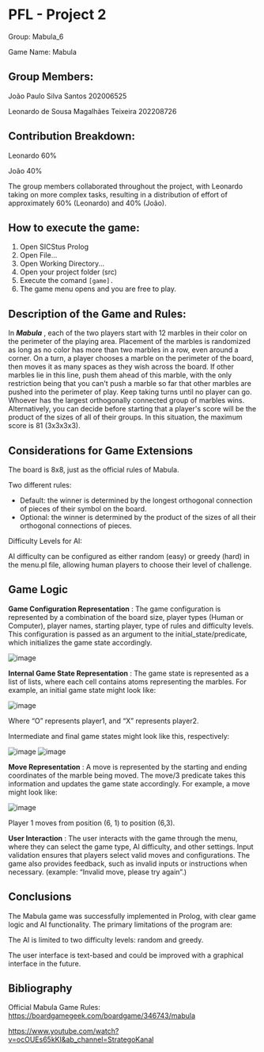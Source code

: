 # PFL - Project 2

Group: Mabula_6

Game Name: Mabula

## Group Members:

João Paulo Silva Santos 202006525

Leonardo de Sousa Magalhães Teixeira 202208726

## Contribution Breakdown:

Leonardo 60%

João 40%

The group members collaborated throughout the project, with Leonardo taking on more complex tasks, resulting in a distribution of effort of approximately 60% (Leonardo) and 40% (João).

## How to execute the game:

1. Open SICStus Prolog
2. Open File...
3. Open Working Directory...
4. Open your project folder (src)
5. Execute the comand ```[game].```
6. The game menu opens and you are free to play.

## Description of the Game and Rules:

In **_Mabula_** , each of the two players start with 12 marbles in their color on the perimeter of the playing area. Placement of the marbles is randomized as long as no color has more than two marbles in a row, even around a corner.
On a turn, a player chooses a marble on the perimeter of the board, then moves it as many spaces as they wish across the board. If other marbles lie in this line, push them ahead of this marble, with the only restriction being that you can't push a marble so far that other marbles are pushed into the perimeter of play. Keep taking turns until no player can go. Whoever has the largest orthogonally connected group of marbles wins.
Alternatively, you can decide before starting that a player's score will be the product of the sizes of all of their groups. In this situation, the maximum score is 81 (3x3x3x3).

## Considerations for Game Extensions

The board is 8x8, just as the official rules of Mabula.

Two different rules:

- Default: the winner is determined by the longest orthogonal connection of pieces of their symbol on the board.
- Optional: the winner is determined by the product of the sizes of all their orthogonal connections of pieces.

Difficulty Levels for AI:

AI difficulty can be configured as either random (easy) or greedy (hard) in the menu.pl file, allowing human players to choose their level of challenge.

## Game Logic

**Game Configuration Representation** : The game configuration is represented by a combination of the board size, player types (Human or Computer), player names, starting player, type of rules and difficulty levels. This configuration is passed as an argument to the initial_state/predicate, which initializes the game state accordingly.

![image](docs/2.png)


**Internal Game State Representation** : The game state is represented as a list of lists, where each cell contains atoms representing the marbles. For example, an initial game state might look like:

![image](docs/3.png)

Where “O” represents player1, and “X” represents player2.

Intermediate and final game states might look like this, respectively:

![image](docs/1.png)
![image](docs/4.png)


**Move Representation** : A move is represented by the starting and ending coordinates of the marble being moved. The move/3 predicate takes this information and updates the game state accordingly. For example, a move might look like:

![image](docs/5.png)

Player 1 moves from position (6, 1) to position (6,3).

**User Interaction** : The user interacts with the game through the menu, where they can select the game type, AI difficulty, and other settings. Input validation ensures that players select valid moves and configurations. The game also provides feedback, such as invalid inputs or instructions when necessary. (example: “Invalid move, please try again”.)

## Conclusions

The Mabula game was successfully implemented in Prolog, with clear game logic and AI functionality. The primary limitations of the program are:

The AI is limited to two difficulty levels: random and greedy.

The user interface is text-based and could be improved with a graphical interface in the future.

## Bibliography

Official Mabula Game Rules: https://boardgamegeek.com/boardgame/346743/mabula

https://www.youtube.com/watch?v=ocOUEs65kKI&ab_channel=StrategoKanal
